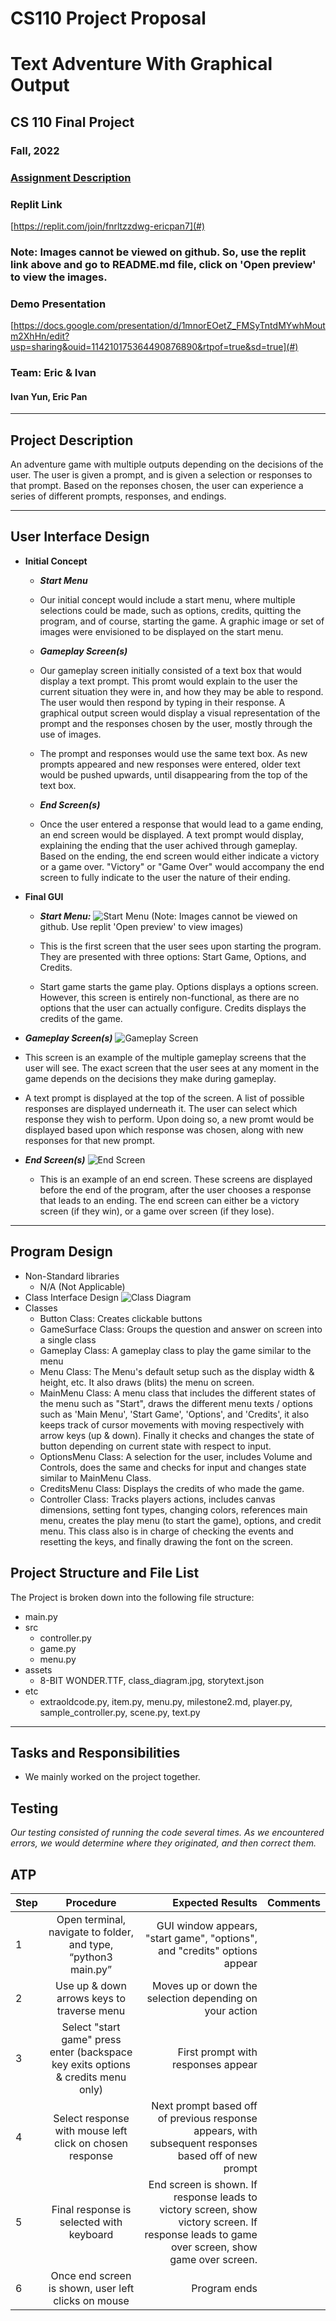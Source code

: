# CS110 Project Proposal
# Text Adventure With Graphical Output
## CS 110 Final Project
### Fall, 2022
### [Assignment Description](https://docs.google.com/document/d/1H4R6yLL7som1lglyXWZ04RvTp_RvRFCCBn6sqv-82ps/edit?usp=sharing)

### Replit Link ###
 [https://replit.com/join/fnrltzzdwg-ericpan7](#) 

### **Note: Images cannot be viewed on github. So, use the replit link above and go to README.md file,  click on 'Open preview' to view the images.**

### Demo Presentation ###
 [https://docs.google.com/presentation/d/1mnorEOetZ_FMSyTntdMYwhMoutm2XhHn/edit?usp=sharing&ouid=114210175364490876890&rtpof=true&sd=true](#)

### Team:  Eric & Ivan 
#### Ivan Yun, Eric Pan

***

## Project Description

An adventure game with multiple outputs depending on the decisions of the user. The user is given a prompt, and is given a selection or responses to that prompt. Based on the reponses chosen, the user can experience a series of different prompts, responses, and endings.

***    

## User Interface Design

- **Initial Concept**
  - ***Start Menu***
   - Our initial concept would include a start menu, where multiple selections could be made, such as options, credits, quitting the program, and of course, starting the game. A graphic image or set of images were envisioned to be displayed on the start menu.

  - ***Gameplay Screen(s)***
   - Our gameplay screen initially consisted of a text box that would display a text prompt. This promt would explain to the user the current situation they were in, and how they may be able to respond. The user would then respond by typing in their response. A graphical output screen would display a visual representation of the prompt and the responses chosen by the user, mostly through the use of images.

   - The prompt and responses would use the same text box. As new prompts appeared and new responses were entered, older text would be pushed upwards, until disappearing from the top of the text box.

  - ***End Screen(s)***
   - Once the user entered a response that would lead to a game ending, an end screen would be displayed. A text prompt would display, explaining the ending that the user achived through gameplay. Based on the ending, the end screen would either indicate a victory or a game over. "Victory" or "Game Over" would accompany the end screen to fully indicate to the user the nature of their ending.

- **Final GUI**
    - ***Start Menu:***
    ![Start Menu](Start%20Menu.png)
(Note: Images cannot be viewed on github. Use replit 'Open preview' to view images)

   - This is the first screen that the user sees upon starting the program. They are presented with three options: Start Game, Options, and Credits.

   - Start game starts the game play. Options displays a options screen. However, this screen is entirely non-functional, as there are no options that the user can actually configure. Credits displays the credits of the game.
  
 - ***Gameplay Screen(s)***
  ![Gameplay Screen](Gameplay%20Screen.png) 
  - This screen is an example of the multiple gameplay screens that the user will see. The exact screen that the user sees at any moment in the game depends on the decisions they make during gameplay.

  - A text prompt is displayed at the top of the screen. A list of possible responses are displayed underneath it. The user can select which response they wish to perform. Upon doing so, a new promt would be displayed based upon which response was chosen, along with new responses for that new prompt.

- ***End Screen(s)***
 ![End Screen](End%20Screen.png)
   - This is an example of an end screen. These screens are displayed before the end of the program, after the user chooses a response that leads to an ending. The end screen can either be a victory screen (if they win), or a game over screen (if they lose).

***        

## Program Design
* Non-Standard libraries
    * N/A (Not Applicable)
* Class Interface Design
         ![Class Diagram](Class%20Diagram.png)
* Classes
    *  Button Class: Creates clickable buttons
    *  GameSurface Class: Groups the question and answer on screen into a single class
    *  Gameplay Class: A gameplay class to play the game similar to the menu
    *  Menu Class: The Menu's default setup such as the display width & height, etc. It also draws (blits) the menu on screen.
    *  MainMenu Class: A menu class that includes the different states of the menu such as "Start", draws the different menu texts / options such as 'Main Menu', 'Start Game', 'Options', and 'Credits', it also keeps track of cursor movements with moving respectively with arrow keys (up & down). Finally it checks and changes the state of button depending on current state with respect to input.
    *  OptionsMenu Class: A selection for the user, includes Volume and Controls, does the same and checks for input and changes state similar to MainMenu Class. 
    *  CreditsMenu Class: Displays the credits of who made the game.
    *  Controller Class: Tracks players actions, includes canvas dimensions, setting font types, changing colors, references main menu, creates the play menu (to start the game), options, and credit menu. This class also is in charge of checking the events and resetting the keys, and finally drawing the font on the screen.

## Project Structure and File List

The Project is broken down into the following file structure:

* main.py
* src
    * controller.py
    * game.py
    * menu.py
* assets
    * 8-BIT WONDER.TTF, class_diagram.jpg, storytext.json
* etc
    * extraoldcode.py, item.py, menu.py, milestone2.md, player.py, sample_controller.py, scene.py, text.py

***

## Tasks and Responsibilities 

   * We mainly worked on the project together.

## Testing

*Our testing consisted of running the code several times. As we encountered errors, we would determine where they originated, and then correct them.*


## ATP

| Step                 |Procedure             |Expected Results|Comments|                
|----------------------|:--------------------:|----------------------------------:|:-----|
|1| Open terminal, navigate to folder, and type, “python3 main.py”  | GUI window appears, "start game", "options", and "credits" options appear || |
|2| Use up & down arrows keys to traverse menu | Moves up or down the selection depending on your action|
|3| Select "start game" press enter (backspace key exits options & credits menu only) | First prompt with responses appear|
|4| Select response with mouse left click on chosen response| Next prompt based off of previous response appears, with subsequent responses based off of new prompt|
|5| Final response is selected with keyboard| End screen is shown. If response leads to victory screen, show victory screen. If response leads to game over screen, show game over screen.|
|6| Once end screen is shown, user left clicks on mouse| Program ends